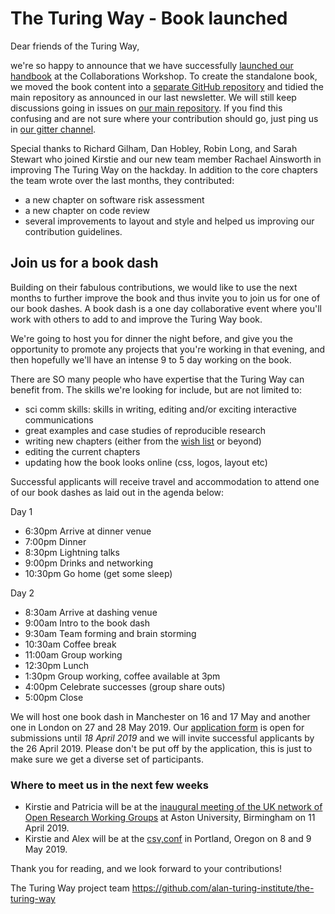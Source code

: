 # The Turing Way - Book launched

Dear friends of the Turing Way,

we're so happy to announce that we have successfully [launched our handbook](https://the-turing-way.netlify.com) at the Collaborations Workshop.
To create the standalone book, we moved the book content into a [separate GitHub repository](https://github.com/alan-turing-institute/the-turing-way-book/) and tidied the main repository as announced in our last newsletter.
We will still keep discussions going in issues on [our main repository](https://github.com/alan-turing-institute/the-turing-way). 
If you find this confusing and are not sure where your contribution should go, just ping us in [our gitter channel](https://gitter.im/alan-turing-institute/the-turing-way).

Special thanks to Richard Gilham, Dan Hobley, Robin Long, and Sarah Stewart who joined Kirstie and our new team member Rachael Ainsworth in improving The Turing Way on the hackday.
In addition to the core chapters the team wrote over the last months, they contributed:
* a new chapter on software risk assessment
* a new chapter on code review
* several improvements to layout and style
and helped us improving our contribution guidelines.

## Join us for a book dash 

Building on their fabulous contributions, we would like to use the next months to further improve the book and thus invite you to join us for one of our book dashes.
A book dash is a one day collaborative event where you'll work with others to add to and improve the Turing Way book.

We're going to host you for dinner the night before, and give you the opportunity to promote any projects that you're working in that evening, and then hopefully we'll have an intense 9 to 5 day working on the book.

There are SO many people who have expertise that the Turing Way can benefit from. 
The skills we're looking for include, but are not limited to:

- sci comm skills: skills in writing, editing and/or exciting interactive communications
- great examples and case studies of reproducible research
- writing new chapters (either from the [wish list](https://github.com/alan-turing-institute/the-turing-way/blob/main/book_skeleton.md) or beyond)
- editing the current chapters
- updating how the book looks online (css, logos, layout etc)

Successful applicants will receive travel and accommodation to attend one of our book dashes as laid out in the agenda below:

Day 1	
* 6:30pm	Arrive at dinner venue
* 7:00pm	Dinner
* 8:30pm	Lightning talks
* 9:00pm	Drinks and networking
* 10:30pm Go home (get some sleep)

Day 2	
* 8:30am	Arrive at dashing venue
* 9:00am	Intro to the book dash
* 9:30am	Team forming and brain storming
* 10:30am Coffee break
* 11:00am Group working
* 12:30pm Lunch
* 1:30pm	Group working, coffee available at 3pm
* 4:00pm	Celebrate successes (group share outs)
* 5:00pm	Close

We will host one book dash in Manchester on 16 and 17 May and another one in London on 27 and 28 May 2019. 
Our [application form](https://docs.google.com/forms/d/e/1FAIpQLSd-HTay3kRowSAPIqslSIeDXpvFWptOjmO9m1uEcUf0YElcqw/viewform) is open for submissions until *18 April 2019* and we will invite successful applicants by the 26 April 2019.
Please don't be put off by the application, this is just to make sure we get a diverse set of participants.

### Where to meet us in the next few weeks

* Kirstie and Patricia will be at the [inaugural meeting of the UK network of Open Research Working Groups](https://sites.google.com/view/ukoswg19) at Aston University, Birmingham on 11 April 2019.
* Kirstie and Alex will be at the [csv,conf](https://csvconf.com/) in Portland, Oregon on 8 and 9 May 2019. 

Thank you for reading, and we look forward to your contributions!

The Turing Way project team
https://github.com/alan-turing-institute/the-turing-way
